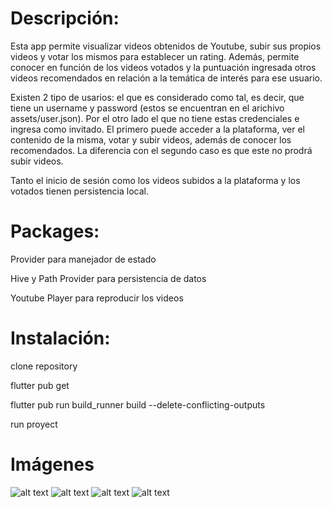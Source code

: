 # Descripción:
 
 Esta app permite visualizar videos obtenidos de Youtube, subir sus propios videos y votar los mismos para establecer un rating. 
 Además, permite conocer en función de los videos votados y la puntuación ingresada otros videos recomendados en relación a la temática de 
 interés para ese usuario.
 
 Existen 2 tipo de usarios: el que es considerado como tal, es decir, que tiene un username y password (estos se encuentran en el arichivo assets/user.json). Por el otro lado el que no tiene estas credenciales e ingresa como invitado.
 El primero puede acceder a la plataforma, ver el contenido de la misma, votar  y subir videos, además de conocer los recomendados.
 La diferencia con el segundo caso es que este no prodrá subir videos.

Tanto el inicio de sesión como los videos subidos a la plataforma y los votados tienen persistencia local.

# Packages:
Provider para manejador de estado

Hive y Path Provider para persistencia de datos

Youtube Player para reproducir los videos



# Instalación:

clone repository

flutter pub get

flutter pub run build_runner build --delete-conflicting-outputs

run proyect




# Imágenes

![alt text](https://github.com/luiscisneros356/ReproductorDeVideos/blob/main/imagenes_git/home.png)
![alt text](https://github.com/luiscisneros356/ReproductorDeVideos/blob/main/imagenes_git/recomended_video.png)
![alt text](https://github.com/luiscisneros356/ReproductorDeVideos/blob/main/imagenes_git/update_video.png)
![alt text]( https://github.com/luiscisneros356/ReproductorDeVideos/blob/main/imagenes_git/login.png)
